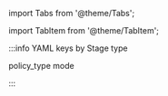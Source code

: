 import Tabs from '@theme/Tabs';

import TabItem from '@theme/TabItem';

:::info YAML keys by Stage type

<Tabs>
  <TabItem value="ci" label="CI">policy_type</TabItem>
  <TabItem value="security-tests" label="SecurityTest">mode</TabItem>
</Tabs>

:::